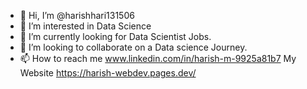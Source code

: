 - 👋 Hi, I’m @harishhari131506
- 👀 I’m interested in Data Science
- 🌱 I’m currently looking for Data Scientist Jobs.
- 💞️ I’m looking to collaborate on a Data science Journey.
- 📫 How to reach me  www.linkedin.com/in/harish-m-9925a81b7
      My Website https://harish-webdev.pages.dev/

<!---
harishhari131506/harishhari131506 is a ✨ special ✨ repository because its `README.md` (this file) appears on your GitHub profile.
You can click the Preview link to take a look at your changes.
--->
